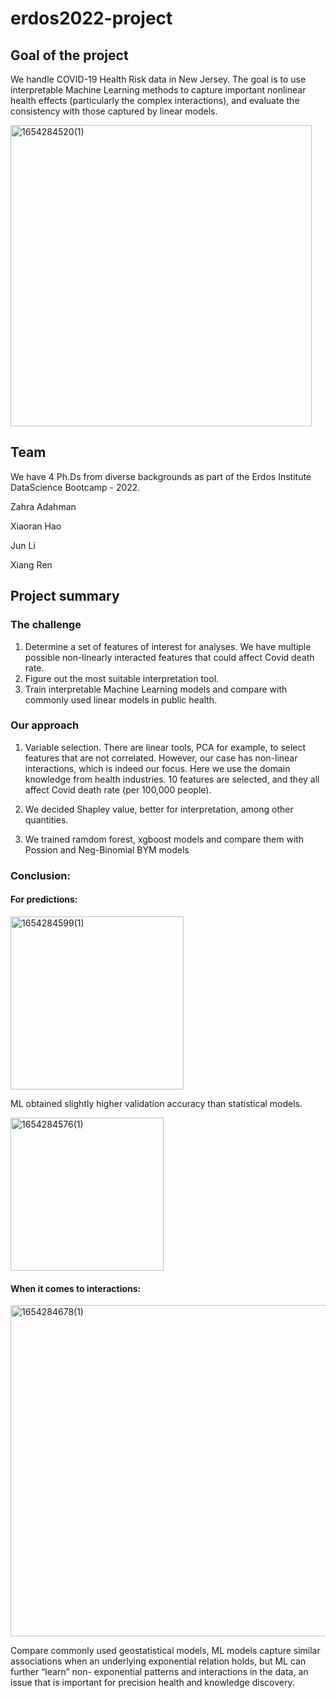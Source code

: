 # erdos2022-project

## Goal of the project
We handle COVID-19 Health Risk data in New Jersey. 
The goal is to use interpretable Machine Learning methods to capture important nonlinear health effects (particularly the complex interactions), and evaluate the consistency with those captured by linear models.

<img width="482" alt="1654284520(1)" src="https://user-images.githubusercontent.com/50276534/171936157-10c77352-e314-429e-bd9d-c667669156ae.png">


## Team
We have 4 Ph.Ds from diverse backgrounds as part of the Erdos Institute DataScience Bootcamp - 2022.  

 
Zahra Adahman 

Xiaoran Hao  

Jun Li  

Xiang Ren 

## Project summary

### The challenge 

1. Determine a set of features of interest for analyses.  We have multiple possible non-linearly interacted features that could affect Covid death rate. 
2. Figure out the most suitable interpretation tool.
3. Train interpretable Machine Learning models and compare with commonly used linear models in public health.

### Our approach
1. Variable selection.  There are linear tools, PCA for example, to select features that are not correlated.  However, our case has non-linear interactions, which is indeed our focus.    Here we use the domain knowledge from health industries.  10 features are selected, and they all affect Covid death rate  (per 100,000 people).

2. We decided Shapley value, better for interpretation, among other quantities.

3. We trained ramdom forest, xgboost models and compare them with Possion and Neg-Binomial BYM models


### Conclusion: 


#### For predictions:


<img width="277" alt="1654284599(1)" src="https://user-images.githubusercontent.com/50276534/171936478-ced5e2c6-987a-4179-be4f-e65505309320.png">

ML obtained slightly higher validation accuracy than statistical models.

<img width="245" alt="1654284576(1)" src="https://user-images.githubusercontent.com/50276534/171936365-ca7552dc-4bd9-4b3c-9b83-049cbd4a2bce.png">



#### When it comes to interactions:

<img width="530" alt="1654284678(1)" src="https://user-images.githubusercontent.com/50276534/171936739-2bbc73a7-e569-4afd-b33c-73cbf4268d5f.png">


Compare commonly used geostatistical models, ML models capture similar 
associations  when an underlying exponential 
relation holds, but ML can further “learn” non-
exponential patterns and interactions in the data, 
an issue that is important for precision health and 
knowledge discovery.
